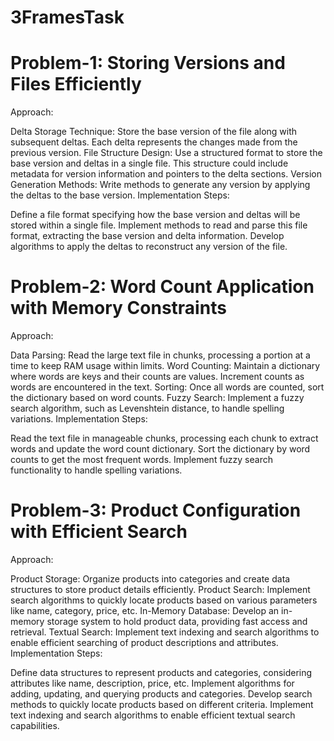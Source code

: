 # 3FramesTask
# Problem-1: Storing Versions and Files Efficiently
Approach:

Delta Storage Technique: Store the base version of the file along with subsequent deltas. Each delta represents the changes made from the previous version.
File Structure Design: Use a structured format to store the base version and deltas in a single file. This structure could include metadata for version information and pointers to the delta sections.
Version Generation Methods: Write methods to generate any version by applying the deltas to the base version.
Implementation Steps:

Define a file format specifying how the base version and deltas will be stored within a single file.
Implement methods to read and parse this file format, extracting the base version and delta information.
Develop algorithms to apply the deltas to reconstruct any version of the file.
# Problem-2: Word Count Application with Memory Constraints
Approach:

Data Parsing: Read the large text file in chunks, processing a portion at a time to keep RAM usage within limits.
Word Counting: Maintain a dictionary where words are keys and their counts are values. Increment counts as words are encountered in the text.
Sorting: Once all words are counted, sort the dictionary based on word counts.
Fuzzy Search: Implement a fuzzy search algorithm, such as Levenshtein distance, to handle spelling variations.
Implementation Steps:

Read the text file in manageable chunks, processing each chunk to extract words and update the word count dictionary.
Sort the dictionary by word counts to get the most frequent words.
Implement fuzzy search functionality to handle spelling variations.
# Problem-3: Product Configuration with Efficient Search
Approach:

Product Storage: Organize products into categories and create data structures to store product details efficiently.
Product Search: Implement search algorithms to quickly locate products based on various parameters like name, category, price, etc.
In-Memory Database: Develop an in-memory storage system to hold product data, providing fast access and retrieval.
Textual Search: Implement text indexing and search algorithms to enable efficient searching of product descriptions and attributes.
Implementation Steps:

Define data structures to represent products and categories, considering attributes like name, description, price, etc.
Implement algorithms for adding, updating, and querying products and categories.
Develop search methods to quickly locate products based on different criteria.
Implement text indexing and search algorithms to enable efficient textual search capabilities.




